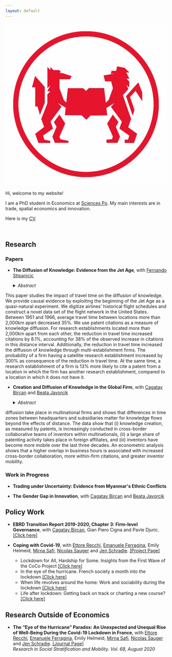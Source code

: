 ```yaml
---
layout: default
---
```


<img class="profile-picture" src="/images/logo.jpg">

Hi, welcome to my website! 

I am a PhD student in Economics at [Sciences Po](https://www.sciencespo.fr/department-economics/en). My main interests are in trade, spatial economics and innovation. 

Here is my [CV](CV_Pauly.pdf).

&nbsp;

## Research

### Papers

- **The Diffusion of Knowledge: Evidence from the Jet Age**, with [Fernando Stipanicic](https://fernandostipanicic.github.io/)

    <details><summary> <i>Abstract</i> </summary>
    <p align="justify">
This paper studies the impact of travel time on the diffusion of knowledge. We provide causal evidence by exploiting the beginning of the
Jet Age as a quasi-natural experiment. We digitize airlines’ historical
flight schedules and construct a novel data set of the flight network in
the United States. Between 1951 and 1966, average travel time between
locations more than 2,000km apart decreased 35%. We use patent citations as a measure of knowledge diffusion. For research establishments
located more than 2,000km apart from each other, the reduction in
travel time increased citations by 8.1%, accounting for 38% of the observed increase in citations in this distance interval. Additionally, the
reduction in travel time increased the diffusion of knowledge through
multi-establishment firms. The probability of a firm having a satellite research establishment increased by 300% as consequence of the
reduction in travel time. At the same time, a research establishment
of a firm is 13% more likely to cite a patent from a location in which
the firm has another research establishment, compared to a location in
which it does not have it.
    </p>
    </details>


- **Creation and Diffusion of Knowledge in the Global Firm**, with [Cagatay Bircan](http://cagataybircan.com/) and [Beata Javorcik](http://users.ox.ac.uk/~econ0247/)

    <details><summary> <i>Abstract</i> </summary>
    <p align="justify">
    This study documents new stylized facts on where and how knowledge creation and
diffusion take place in multinational firms and shows that differences in time zones
between headquarters and subsidiaries matter for knowledge flows beyond the effects
of distance. The data show that (i) knowledge creation, as measured by patents, is
increasingly conducted in cross-border collaborative teams of inventors within multinationals, (ii) a large share of patenting activity takes place in foreign affiliates, and
(iii) inventors have become more mobile over the last three decades. An econometric analysis shows that a higher overlap in business hours is associated with increased
cross-border collaboration, more within-firm citations, and greater inventor mobility.
    </p>
    </details>


### Work in Progress

- **Trading under Uncertainty: Evidence from Myanmar's Ethnic Conflicts**

- **The Gender Gap in Innovation**, with [Cagatay Bircan](http://cagataybircan.com/) and [Beata Javorcik](http://users.ox.ac.uk/~econ0247/)

## Policy Work

- **EBRD Transition Report 2019-2020, Chapter 3: Firm-level Governance**, with [Cagatay Bircan](http://cagataybircan.com/), Gian  Piero  Cigna  and  Pavle Djuric. [[Click here]](https://2019.tr-ebrd.com/firm-level-governance/)

- **Coping with Covid-19**, with [Ettore Recchi](http://www.ettorerecchi.eu/cms2/index.php?lang=en), [Emanuele Ferragina](https://www.sciencespo.fr/osc/fr/node/1459.html), Emily Helmeid, [Mirna Safi](https://www.sciencespo.fr/osc/en/node/1156.html), [Nicolas Sauger](https://www.sciencespo.fr/liepp/en/users/nicolassauger.html) and [Jen Schradie](http://schradie.com/). [[Project Page]](https://www.sciencespo.fr/osc/en/node/2232.html)
     - Lockdown for All, Hardship for Some. Insights from the First Wave of the CoCo Project [[Click here]](https://zenodo.org/record/3757870)
     - In the eye of the hurricane. French society a month into the lockdown [[Click here]](https://zenodo.org/record/3783990)
     - When life revolves around the home: Work and sociability during the lockdown [[Click here]](https://zenodo.org/record/3839312)
     - Life after lockdown: Getting back on track or charting a new course? [[Click here]](https://zenodo.org/record/3897226)


## Research Outside of Economics

- **The “Eye of the Hurricane” Paradox: An Unexpected and Unequal Rise of Well-Being During the Covid-19 Lockdown in France**, with [Ettore Recchi](http://www.ettorerecchi.eu/cms2/index.php?lang=en), [Emanuele Ferragina](https://www.sciencespo.fr/osc/fr/node/1459.html), Emily Helmeid, [Mirna Safi](https://www.sciencespo.fr/osc/en/node/1156.html), [Nicolas Sauger](https://www.sciencespo.fr/liepp/en/users/nicolassauger.html) and [Jen Schradie](http://schradie.com/). [[Journal Page]](https://www.sciencedirect.com/science/article/pii/S0276562420300445?via%3Dihub)  
*Research in Social Stratification and Mobility. Vol. 68, August 2020*

&nbsp;



